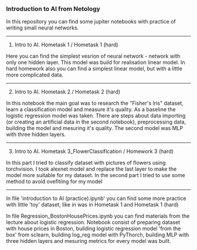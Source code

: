### Introduction to AI from Netology

In this repository you can find some jupiter notebooks with practice of writing small neural networks.

--- 

1. Intro to AI. Hometask 1 / Hometask 1 (hard)

Here you can find the simplest vesrion of neural network - network with only one hidden layer. This model was build for realisation linear model. In hard homework also you can find a simplest linear model, but with a little more complicated data.

---

2. Intro to AI. Hometask 2 / Hometask 2 (hard)

In this notebook the main goal was to research the "Fisher's Iris" dataset, learn a classification model and measure it's quality. As a baseline the logistic regression model was taken. There are steps about data importing (or creating an artificial data in the second notebook), preprocessing data, building the model and mesuring it's quality. The second model was MLP with three hidden layers.

---

3. Intro to AI. Hometask 3_FlowerClassification / Homework 3 (hard)

In this part I tried to classify dataset with pictures of flowers using torchvision. I took alexnet model and replace the last layer to make the model more suitable for my dataset. In the second part I tried to use some method to avoid ovefitiing for my model

---

In file 'introduction to AI (practice).ipynb' you can find some more practice with little 'toy' dataset, like in was in Hometask 1 and Hometask 1 (hard)

In file Regression_BostonHousePrices.ipynb you can find materials from the lecture about logistic regression. Notebook consist of preparing dataset with house prices in Boston, building logistic regression model 'from the box' from sclearn, building log_reg model with PyThorch, building MLP with three hidden layers and mesuring metrics for every model was built.

